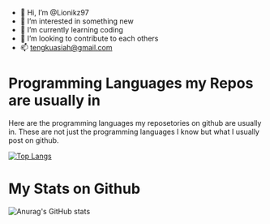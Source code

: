 - 👋 Hi, I’m @Lionikz97
- 👀 I’m interested in something new
- 🌱 I’m currently learning coding 
- 💞️ I’m looking to contribute to each others
- 📫 tengkuasiah@gmail.com

# Programming Languages my Repos are usually in
Here are the programming languages my reposetories on github are usually in. These are not just the programming languages I know but what I usually post on github.

[![Top Langs](https://github-readme-stats.vercel.app/api/top-langs/?username=Lionikz97&layout=compact&theme=tokyonight)](https://github.com/anuraghazra/github-readme-stats)

# My Stats on Github

![Anurag's GitHub stats](https://github-readme-stats.vercel.app/api?username=Lionikz97&show_icons=true&theme=radical)

<!---
Lionikz97/Lionikz97 is a ✨ special ✨ repository because its `README.md` (this file) appears on your GitHub profile.
You can click the Preview link to take a look at your changes.
--->
